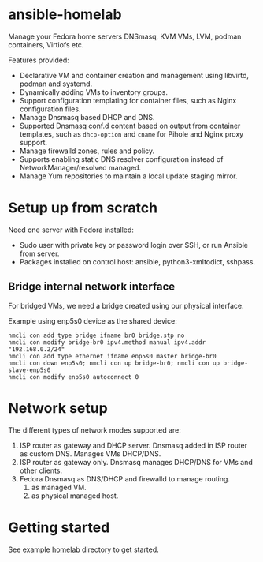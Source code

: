 # ansible-homelab
Manage your Fedora home servers DNSmasq, KVM VMs, LVM, podman containers, Virtiofs etc.

Features provided:
* Declarative VM and container creation and management using libvirtd, podman and systemd.
* Dynamically adding VMs to inventory groups.
* Support configuration templating for container files, such as Nginx configuration files.
* Manage Dnsmasq based DHCP and DNS.
* Supported Dnsmasq conf.d content based on output from container templates, such as `dhcp-option` and `cname` for Pihole and Nginx proxy support.
* Manage firewalld zones, rules and policy.
* Supports enabling static DNS resolver configuration instead of NetworkManager/resolved managed. 
* Manage Yum repositories to maintain a local update staging mirror.

# Setup up from scratch

Need one server with Fedora installed:

* Sudo user with private key or password login over SSH, or run Ansible from server.
* Packages installed on control host: ansible, python3-xmltodict, sshpass.

## Bridge internal network interface
For bridged VMs, we need a bridge created using our physical interface.

Example using enp5s0 device as the shared device:
```
nmcli con add type bridge ifname br0 bridge.stp no
nmcli con modify bridge-br0 ipv4.method manual ipv4.addr "192.168.0.2/24"
nmcli con add type ethernet ifname enp5s0 master bridge-br0
nmcli con down enp5s0; nmcli con up bridge-br0; nmcli con up bridge-slave-enp5s0
nmcli con modify enp5s0 autoconnect 0
```

# Network setup
The different types of network modes supported are:
1. ISP router as gateway and DHCP server. Dnsmasq added in ISP router as custom DNS. Manages VMs DHCP/DNS. 
2. ISP router as gateway only. Dnsmasq manages DHCP/DNS for VMs and other clients.
3. Fedora Dnsmasq as DNS/DHCP and firewalld to manage routing.
   1. as managed VM.
   2. as physical managed host.

# Getting started
See example [homelab](examples/homelab) directory to get started.
